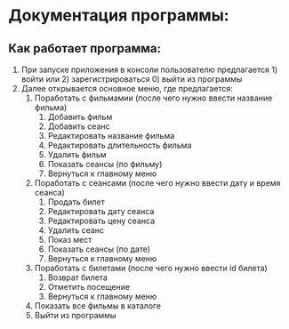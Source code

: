 # Документация программы: 

## Как работает программа: 

1. При запуске приложения в консоли пользователю предлагается 1) войти или 2) зарегистрироваться 0) выйти из программы
1. Далее открывается основное меню, где предлагается:
   1) Поработать с фильмамии (после чего нужно ввести название фильма)
      1) Добавить фильм 
      2) Добавить сеанс 
      3) Редактировать название фильма 
      4) Редактировать длительность фильма 
      5) Удалить фильм 
      6) Показать сеансы (по фильму) 
      0) Вернуться к главному меню
   2) Поработать с сеансами (после чего нужно ввести дату и время сеанса)
      1) Продать билет 
      2) Редактировать дату сеанса 
      3) Редактировать цену сеанса 
      4) Удалить сеанс 
      5) Показ мест 
      6) Показать сеансы (по дате) 
      0) Вернуться к главному меню
   3) Поработать с билетами (после чего нужно ввести id билета)
      1) Возврат билета 
      2) Отметить посещение 
      0) Вернуться к главному меню
   4) Показать все фильмы в каталоге
   0) Выйти из программы

  
